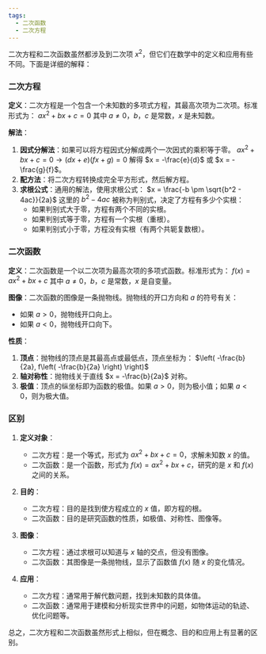 ```yaml
---
tags:
  - 二次函数
  - 二次方程
---
```


二次方程和二次函数虽然都涉及到二次项 $x^2$，但它们在数学中的定义和应用有些不同。下面是详细的解释：

### 二次方程

**定义**：二次方程是一个包含一个未知数的多项式方程，其最高次项为二次项。标准形式为：
$ax^2 + bx + c = 0$
其中 $a \neq 0$，$b$，$c$ 是常数，$x$ 是未知数。

**解法**：
1. **因式分解法**：如果可以将方程因式分解成两个一次因式的乘积等于零。
   $ax^2 + bx + c = 0 \rightarrow (dx + e)(fx + g) = 0$
   解得 $x = -\frac{e}{d}$ 或 $x = -\frac{g}{f}$。
2. **配方法**：将二次方程转换成完全平方形式，然后解方程。
3. **求根公式**：通用的解法，使用求根公式：
   $x = \frac{-b \pm \sqrt{b^2 - 4ac}}{2a}$
   这里的 $b^2 - 4ac$ 被称为判别式，决定了方程有多少个实根：
   - 如果判别式大于零，方程有两个不同的实根。
   - 如果判别式等于零，方程有一个实根（重根）。
   - 如果判别式小于零，方程没有实根（有两个共轭复数根）。

### 二次函数

**定义**：二次函数是一个以二次项为最高次项的多项式函数。标准形式为：
$f(x) = ax^2 + bx + c$
其中 $a \neq 0$，$b$，$c$ 是常数，$x$ 是自变量。

**图像**：二次函数的图像是一条抛物线。抛物线的开口方向和 $a$ 的符号有关：
- 如果 $a > 0$，抛物线开口向上。
- 如果 $a < 0$，抛物线开口向下。

**性质**：
1. **顶点**：抛物线的顶点是其最高点或最低点，顶点坐标为：
   $\left( -\frac{b}{2a}, f\left( -\frac{b}{2a} \right) \right)$
2. **轴对称性**：抛物线关于直线 $x = -\frac{b}{2a}$ 对称。
3. **极值**：顶点的纵坐标即为函数的极值。如果 $a > 0$，则为极小值；如果 $a < 0$，则为极大值。

### 区别

1. **定义对象**：
   - 二次方程：是一个等式，形式为 $ax^2 + bx + c = 0$，求解未知数 $x$ 的值。
   - 二次函数：是一个函数，形式为 $f(x) = ax^2 + bx + c$，研究的是 $x$ 和 $f(x)$ 之间的关系。

2. **目的**：
   - 二次方程：目的是找到使方程成立的 $x$ 值，即方程的根。
   - 二次函数：目的是研究函数的性质，如极值、对称性、图像等。

3. **图像**：
   - 二次方程：通过求根可以知道与 $x$ 轴的交点，但没有图像。
   - 二次函数：其图像是一条抛物线，显示了函数值 $f(x)$ 随 $x$ 的变化情况。

4. **应用**：
   - 二次方程：通常用于解代数问题，找到未知数的具体值。
   - 二次函数：通常用于建模和分析现实世界中的问题，如物体运动的轨迹、优化问题等。

总之，二次方程和二次函数虽然形式上相似，但在概念、目的和应用上有显著的区别。